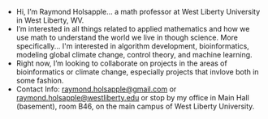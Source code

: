 - Hi, I’m Raymond Holsapple... a math professor at West Liberty University in West Liberty, WV.
- I’m interested in all things related to applied mathematics and how we use math to understand the world we live in though science. More specifically... I'm interested in algorithm development, bioinformatics, modeling global climate change, control theory, and machine learning.
- Right now, I’m looking to collaborate on projects in the areas of bioinformatics or climate change, especially projects that invlove both in some fashion.
- Contact Info: raymond.holsapple@gmail.com or raymond.holsapple@westliberty.edu or stop by my office in Main Hall (basement), room B46, on the main campus of West Liberty University.

<!---
holsapple/holsapple is a ✨ special ✨ repository because its `README.md` (this file) appears on your GitHub profile.
You can click the Preview link to take a look at your changes.
--->
